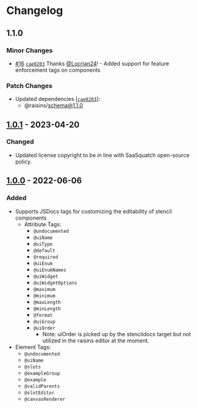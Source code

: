 # Changelog

## 1.1.0

### Minor Changes

- [#16](https://github.com/saasquatch/raisins/pull/16) [`cae0203`](https://github.com/saasquatch/raisins/commit/cae02034bca4a139c761d876d2da22ac42564857) Thanks [@Locrian24](https://github.com/Locrian24)! - Added support for feature enforcement tags on components

### Patch Changes

- Updated dependencies [[`cae0203`](https://github.com/saasquatch/raisins/commit/cae02034bca4a139c761d876d2da22ac42564857)]:
  - @raisins/schema@1.1.0

## [1.0.1] - 2023-04-20

### Changed

- Updated license copyright to be in line with SaaSquatch open-source policy.

## [1.0.0] - 2022-06-06

### Added

- Supports JSDocs tags for customizing the editability of stencil components
  - Attribute Tags:
    - `@undocumented`
    - `@uiName`
    - `@uiType`
    - `@default`
    - `@required`
    - `@uiEnum`
    - `@uiEnumNames`
    - `@uiWidget`
    - `@uiWidgetOptions`
    - `@maximum`
    - `@minimum`
    - `@maxLength`
    - `@minLength`
    - `@format`
    - `@uiGroup`
    - `@uiOrder`
      - Note: uiOrder is picked up by the stencildocs target but not utilized in the raisins editor at the moment.
- Element Tags:
  - `@undocumented`
  - `@uiName`
  - `@slots`
  - `@exampleGroup`
  - `@example`
  - `@validParents`
  - `@slotEditor`
  - `@canvasRenderer`

[1.0.1]: https://github.com/saasquatch/raisins/releases/tag/stencil-docs-target@1.0.1
[1.0.0]: https://github.com/saasquatch/raisins/releases/tag/stencil-docs-target@1.0.0
